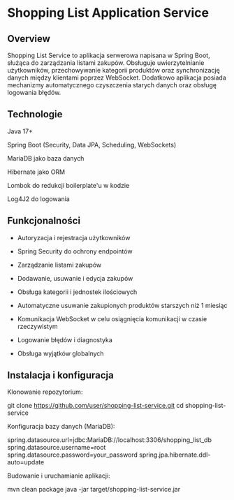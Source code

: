 # Shopping List Application Service

## Overview

Shopping List Service to aplikacja serwerowa napisana w Spring Boot, służąca do zarządzania listami zakupów. Obsługuje uwierzytelnianie użytkowników, przechowywanie kategorii produktów oraz synchronizację danych między klientami poprzez WebSocket. Dodatkowo aplikacja posiada mechanizmy automatycznego czyszczenia starych danych oraz obsługę logowania błędów.


## Technologie

Java 17+

Spring Boot (Security, Data JPA, Scheduling, WebSockets)

MariaDB jako baza danych

Hibernate jako ORM

Lombok do redukcji boilerplate'u w kodzie

Log4J2 do logowania

## Funkcjonalności

- Autoryzacja i rejestracja użytkowników

- Spring Security do ochrony endpointów

- Zarządzanie listami zakupów

- Dodawanie, usuwanie i edycja zakupów

- Obsługa kategorii i jednostek ilościowych

- Automatyczne usuwanie zakupionych produktów starszych niż 1 miesiąc

- Komunikacja WebSocket w celu osiągnięcia komunikacji w czasie rzeczywistym

- Logowanie błędów i diagnostyka

- Obsługa wyjątków globalnych

## Instalacja i konfiguracja

Klonowanie repozytorium:

git clone https://github.com/user/shopping-list-service.git
cd shopping-list-service

Konfiguracja bazy danych (MariaDB):

spring.datasource.url=jdbc:MariaDB://localhost:3306/shopping_list_db
spring.datasource.username=root
spring.datasource.password=your_password
spring.jpa.hibernate.ddl-auto=update

Budowanie i uruchamianie aplikacji:

mvn clean package
java -jar target/shopping-list-service.jar


